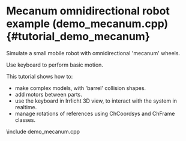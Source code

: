 Mecanum omnidirectional robot example (demo_mecanum.cpp)  {#tutorial_demo_mecanum}
==========================

Simulate a small mobile robot with 
omnidirectional 'mecanum' wheels. 

Use keyboard to perform basic motion. 

This tutorial shows how to:

- make complex models, with 'barrel' collision shapes.
- add motors between parts.
- use the keyboard in Irrlicht 3D view, to interact with the system in realtime.
- manage rotations of references using ChCoordsys and ChFrame classes. 
 

\include demo_mecanum.cpp

